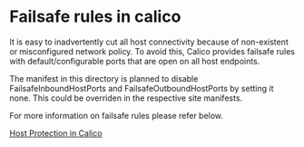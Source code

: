 # Failsafe rules in calico

It is easy to inadvertently cut all host connectivity because of
non-existent or misconfigured network policy. To avoid this,
Calico provides failsafe rules with default/configurable ports
that are open on all host endpoints.

The manifest in this directory is planned to disable FailsafeInboundHostPorts
and FailsafeOutboundHostPorts by setting it none. This could be overriden in
the respective site manifests.


For more information on failsafe rules please refer below.

[Host Protection in Calico](https://docs.projectcalico.org/security/protect-hosts)

